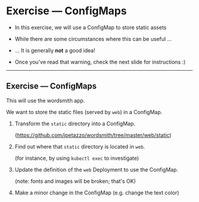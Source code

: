 # Exercise — ConfigMaps

- In this exercise, we will use a ConfigMap to store static assets

- While there are some circumstances where this can be useful ...

- ... It is generally **not** a good idea!

- Once you've read that warning, check the next slide for instructions :)

---

## Exercise — ConfigMaps

This will use the wordsmith app.

We want to store the static files (served by `web`) in a ConfigMap.

1. Transform the `static` directory into a ConfigMap.

   (https://github.com/jpetazzo/wordsmith/tree/master/web/static)

2. Find out where that `static` directory is located in `web`.

   (for instance, by using `kubectl exec` to investigate)

3. Update the definition of the `web` Deployment to use the ConfigMap.

   (note: fonts and images will be broken; that's OK)

4. Make a minor change in the ConfigMap (e.g. change the text color)
